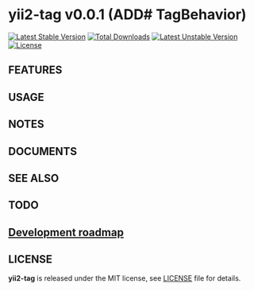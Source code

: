 # yii2-tag v0.0.1 (ADD# TagBehavior)

[![Latest Stable Version](https://poser.pugx.org/yongtiger/yii2-tag/v/stable)](https://packagist.org/packages/yongtiger/yii2-tag)
[![Total Downloads](https://poser.pugx.org/yongtiger/yii2-tag/downloads)](https://packagist.org/packages/yongtiger/yii2-tag) 
[![Latest Unstable Version](https://poser.pugx.org/yongtiger/yii2-tag/v/unstable)](https://packagist.org/packages/yongtiger/yii2-tag)
[![License](https://poser.pugx.org/yongtiger/yii2-tag/license)](https://packagist.org/packages/yongtiger/yii2-tag)


## FEATURES


## USAGE


## NOTES


## DOCUMENTS


## SEE ALSO


## TODO


## [Development roadmap](docs/development-roadmap.md)


## LICENSE 
**yii2-tag** is released under the MIT license, see [LICENSE](https://opensource.org/licenses/MIT) file for details.
